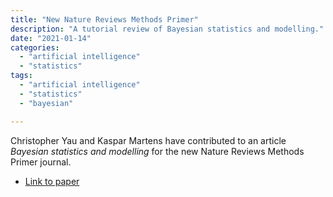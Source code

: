 ```yaml
---
title: "New Nature Reviews Methods Primer"
description: "A tutorial review of Bayesian statistics and modelling."
date: "2021-01-14"
categories:
  - "artificial intelligence"
  - "statistics"
tags:
  - "artificial intelligence"
  - "statistics"
  - "bayesian"

---
```


Christopher Yau and Kaspar Martens have contributed to an article *Bayesian statistics and modelling* for the new Nature Reviews Methods Primer journal. 

* [Link to paper](https://www.nature.com/articles/s43586-020-00001-2)

